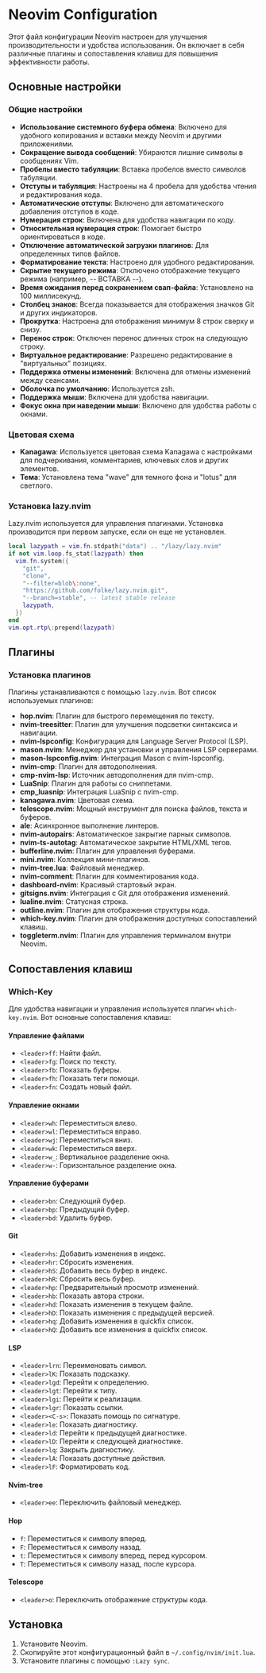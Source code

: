 # Neovim Configuration

Этот файл конфигурации Neovim настроен для улучшения производительности и удобства использования. Он включает в себя различные плагины и сопоставления клавиш для повышения эффективности работы.

## Основные настройки

### Общие настройки

- **Использование системного буфера обмена**: Включено для удобного копирования и вставки между Neovim и другими приложениями.
- **Сокращение вывода сообщений**: Убираются лишние символы в сообщениях Vim.
- **Пробелы вместо табуляции**: Вставка пробелов вместо символов табуляции.
- **Отступы и табуляция**: Настроены на 4 пробела для удобства чтения и редактирования кода.
- **Автоматические отступы**: Включено для автоматического добавления отступов в коде.
- **Нумерация строк**: Включена для удобства навигации по коду.
- **Относительная нумерация строк**: Помогает быстро ориентироваться в коде.
- **Отключение автоматической загрузки плагинов**: Для определенных типов файлов.
- **Форматирование текста**: Настроено для удобного редактирования.
- **Скрытие текущего режима**: Отключено отображение текущего режима (например, -- ВСТАВКА --).
- **Время ожидания перед сохранением свап-файла**: Установлено на 100 миллисекунд.
- **Столбец знаков**: Всегда показывается для отображения значков Git и других индикаторов.
- **Прокрутка**: Настроена для отображения минимум 8 строк сверху и снизу.
- **Перенос строк**: Отключен перенос длинных строк на следующую строку.
- **Виртуальное редактирование**: Разрешено редактирование в "виртуальных" позициях.
- **Поддержка отмены изменений**: Включена для отмены изменений между сеансами.
- **Оболочка по умолчанию**: Используется zsh.
- **Поддержка мыши**: Включена для удобства навигации.
- **Фокус окна при наведении мыши**: Включено для удобства работы с окнами.

### Цветовая схема

- **Kanagawa**: Используется цветовая схема Kanagawa с настройками для подчеркивания, комментариев, ключевых слов и других элементов.
- **Тема**: Установлена тема "wave" для темного фона и "lotus" для светлого.

### Установка lazy.nvim

Lazy.nvim используется для управления плагинами. Установка производится при первом запуске, если он еще не установлен.

```lua
local lazypath = vim.fn.stdpath("data") .. "/lazy/lazy.nvim"
if not vim.loop.fs_stat(lazypath) then
  vim.fn.system({
    "git",
    "clone",
    "--filter=blob\:none",
    "https://github.com/folke/lazy.nvim.git",
    "--branch=stable", -- latest stable release
    lazypath,
  })
end
vim.opt.rtp\:prepend(lazypath)
```

## Плагины

### Установка плагинов

Плагины устанавливаются с помощью `lazy.nvim`. Вот список используемых плагинов:

- **hop.nvim**: Плагин для быстрого перемещения по тексту.
- **nvim-treesitter**: Плагин для улучшения подсветки синтаксиса и навигации.
- **nvim-lspconfig**: Конфигурация для Language Server Protocol (LSP).
- **mason.nvim**: Менеджер для установки и управления LSP серверами.
- **mason-lspconfig.nvim**: Интеграция Mason с nvim-lspconfig.
- **nvim-cmp**: Плагин для автодополнения.
- **cmp-nvim-lsp**: Источник автодополнения для nvim-cmp.
- **LuaSnip**: Плагин для работы со сниппетами.
- **cmp_luasnip**: Интеграция LuaSnip с nvim-cmp.
- **kanagawa.nvim**: Цветовая схема.
- **telescope.nvim**: Мощный инструмент для поиска файлов, текста и буферов.
- **ale**: Асинхронное выполнение линтеров.
- **nvim-autopairs**: Автоматическое закрытие парных символов.
- **nvim-ts-autotag**: Автоматическое закрытие HTML/XML тегов.
- **bufferline.nvim**: Плагин для управления буферами.
- **mini.nvim**: Коллекция мини-плагинов.
- **nvim-tree.lua**: Файловый менеджер.
- **nvim-comment**: Плагин для комментирования кода.
- **dashboard-nvim**: Красивый стартовый экран.
- **gitsigns.nvim**: Интеграция с Git для отображения изменений.
- **lualine.nvim**: Статусная строка.
- **outline.nvim**: Плагин для отображения структуры кода.
- **which-key.nvim**: Плагин для отображения доступных сопоставлений клавиш.
- **toggleterm.nvim**: Плагин для управления терминалом внутри Neovim.

## Сопоставления клавиш

### Which-Key

Для удобства навигации и управления используется плагин `which-key.nvim`. Вот основные сопоставления клавиш:

#### Управление файлами

- `<leader>ff`: Найти файл.
- `<leader>fg`: Поиск по тексту.
- `<leader>fb`: Показать буферы.
- `<leader>fh`: Показать теги помощи.
- `<leader>fn`: Создать новый файл.

#### Управление окнами

- `<leader>wh`: Переместиться влево.
- `<leader>wl`: Переместиться вправо.
- `<leader>wj`: Переместиться вниз.
- `<leader>wk`: Переместиться вверх.
- `<leader>w_`: Вертикальное разделение окна.
- `<leader>w-`: Горизонтальное разделение окна.

#### Управление буферами

- `<leader>bn`: Следующий буфер.
- `<leader>bp`: Предыдущий буфер.
- `<leader>bd`: Удалить буфер.

#### Git

- `<leader>hs`: Добавить изменения в индекс.
- `<leader>hr`: Сбросить изменения.
- `<leader>hS`: Добавить весь буфер в индекс.
- `<leader>hR`: Сбросить весь буфер.
- `<leader>hp`: Предварительный просмотр изменений.
- `<leader>hb`: Показать автора строки.
- `<leader>hd`: Показать изменения в текущем файле.
- `<leader>hD`: Показать изменения с предыдущей версией.
- `<leader>hq`: Добавить изменения в quickfix список.
- `<leader>hQ`: Добавить все изменения в quickfix список.

#### LSP

- `<leader>lrn`: Переименовать символ.
- `<leader>lK`: Показать подсказку.
- `<leader>lgd`: Перейти к определению.
- `<leader>lgt`: Перейти к типу.
- `<leader>lgi`: Перейти к реализации.
- `<leader>lgr`: Показать ссылки.
- `<leader><C-s>`: Показать помощь по сигнатуре.
- `<leader>le`: Показать диагностику.
- `<leader>ld`: Перейти к предыдущей диагностике.
- `<leader>lD`: Перейти к следующей диагностике.
- `<leader>lq`: Закрыть диагностику.
- `<leader>lA`: Показать доступные действия.
- `<leader>lF`: Форматировать код.

#### Nvim-tree

- `<leader>ee`: Переключить файловый менеджер.

#### Hop

- `f`: Переместиться к символу вперед.
- `F`: Переместиться к символу назад.
- `t`: Переместиться к символу вперед, перед курсором.
- `T`: Переместиться к символу назад, после курсора.

#### Telescope

- `<leader>o`: Переключить отображение структуры кода.

## Установка

1. Установите Neovim.
2. Скопируйте этот конфигурационный файл в `~/.config/nvim/init.lua`.
3. Установите плагины с помощью `:Lazy sync`.


